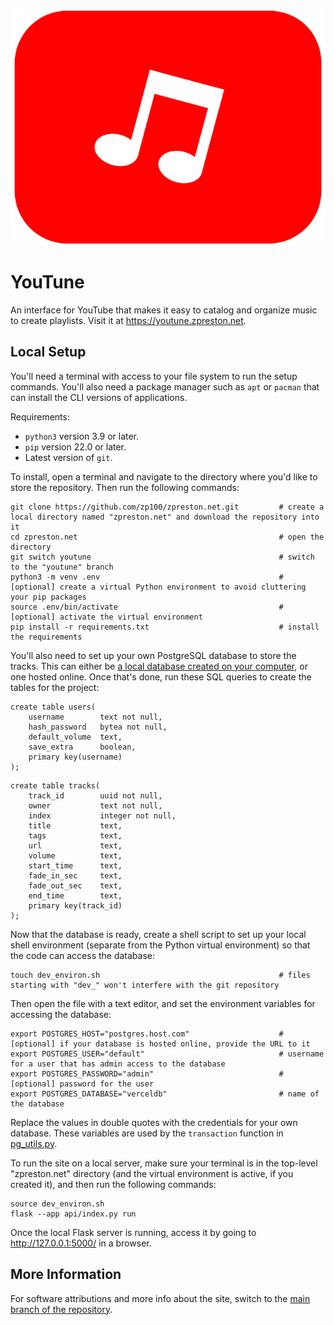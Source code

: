 <p align="center">
  <img src="/api/static/images/YouTune.png" alt="YouTune"/>
</p>

# YouTune

An interface for YouTube that makes it easy to catalog and organize music to create playlists. Visit it at https://youtune.zpreston.net.

## Local Setup

You'll need a terminal with access to your file system to run the setup commands. You'll also need a package manager such as `apt` or `pacman` that can install the CLI versions of applications.

Requirements:
-   `python3` version 3.9 or later.
-   `pip` version 22.0 or later.
-   Latest version of `git`.

To install, open a terminal and navigate to the directory where you'd like to store the repository. Then run the following commands:
```
git clone https://github.com/zp100/zpreston.net.git         # create a local directory named "zpreston.net" and download the repository into it
cd zpreston.net                                             # open the directory
git switch youtune                                          # switch to the "youtune" branch
python3 -m venv .env                                        # [optional] create a virtual Python environment to avoid cluttering your pip packages
source .env/bin/activate                                    # [optional] activate the virtual environment
pip install -r requirements.txt                             # install the requirements
```

You'll also need to set up your own PostgreSQL database to store the tracks. This can either be [a local database created on your computer](https://www.postgresql.org/docs/current/tutorial-start.html), or one hosted online. Once that's done, run these SQL queries to create the tables for the project:
```
create table users(
    username        text not null,
    hash_password   bytea not null,
    default_volume  text,
    save_extra      boolean,
    primary key(username)
);
```
```
create table tracks(
    track_id        uuid not null,
    owner           text not null,
    index           integer not null,
    title           text,
    tags            text,
    url             text,
    volume          text,
    start_time      text,
    fade_in_sec     text,
    fade_out_sec    text,
    end_time        text,
    primary key(track_id)
);
```
Now that the database is ready, create a shell script to set up your local shell environment (separate from the Python virtual environment) so that the code can access the database:
```
touch dev_environ.sh                                        # files starting with "dev_" won't interfere with the git repository
```
Then open the file with a text editor, and set the environment variables for accessing the database:
```
export POSTGRES_HOST="postgres.host.com"                    # [optional] if your database is hosted online, provide the URL to it
export POSTGRES_USER="default"                              # username for a user that has admin access to the database
export POSTGRES_PASSWORD="admin"                            # [optional] password for the user
export POSTGRES_DATABASE="verceldb"                         # name of the database
```
Replace the values in double quotes with the credentials for your own database. These variables are used by the `transaction` function in [pg_utils.py](/api/_utils/pg_utils.py#L21).

To run the site on a local server, make sure your terminal is in the top-level "zpreston.net" directory (and the virtual environment is active, if you created it), and then run the following commands:
```
source dev_environ.sh
flask --app api/index.py run
```
Once the local Flask server is running, access it by going to http://127.0.0.1:5000/ in a browser.

## More Information

For software attributions and more info about the site, switch to the [main branch of the repository](https://github.com/zp100/zpreston.net).
